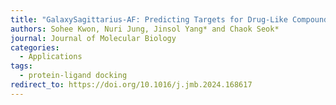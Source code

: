 ```yaml
---
title: "GalaxySagittarius-AF: Predicting Targets for Drug-Like Compounds in the Extended Human 3D Proteome"
authors: Sohee Kwon, Nuri Jung, Jinsol Yang* and Chaok Seok*
journal: Journal of Molecular Biology
categories:
  - Applications
tags:
  - protein-ligand docking
redirect_to: https://doi.org/10.1016/j.jmb.2024.168617
---
```

